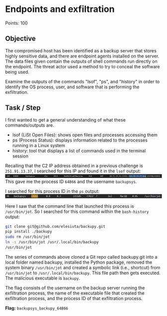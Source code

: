 # Endpoints and exfiltration

Points: 100

## Objective

The compromised host has been identified as a backup server that stores highly sensitive data, and there are endpoint agents installed on the server. The data files given contain the outputs of shell commands run directly on the endpoint. The threat actor used a method to try to conceal the software being used.

Examine the outputs of the commands "lsof", "ps", and "history" in order to identify the OS process, user, and software that is performing the exfiltration.

## Task / Step

I first wanted to get a general understanding of what these commands/outputs are.

- lsof (LiSt Open Files): shows open files and processes accessing them
- ps (Process Status): displays information related to the processes running in a Linux system
- history: tool that displays a list of commands used in the terminal session

Recalling that the C2 IP address obtained in a previous challenge is `251.91.13.37`, I searched for this IP and found it in the `lsof` output:
![process_id](./process_id.png)
This gave me the process ID `64866` and the username `backupsys`.

I searched for this process ID in the ```ps``` output:
![user](./user.png)

Here I saw that the command line that launched this process is `/usr/bin/jot`. So I searched for this command within the `bash-history` output:

```bash
git clone git@github.com/elesiuta/backupy.git
pip install ./backupy
sudo rm /usr/bin/jot
ln -s /usr/bin/jot /usr/.local/bin/backupy
/usr/bin/jot
```
The series of commands above cloned a Git repo called backupy.git into a local folder named backupy, installed the Python package, removed the system binary `/usr/bin/jot` and created a symbolic link (i.e., shortcut) from `/usr/bin/jot` to `/usr/.local/bin/backupy`. This file path then gets executed. The malicious executable is `backupy`.

The flag consists of the username on the backup server running the exfiltration process, the name of the executable file that created the exfiltration process, and the process ID of that exfiltration process.

**Flag:** ```backupsys_backupy_64866```
